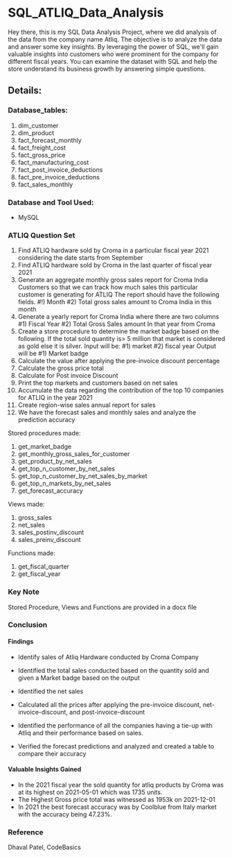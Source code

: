 # SQL_ATLIQ_Data_Analysis

Hey there, this is my SQL Data Analysis Project, where we did analysis of the data from the company name Atliq. The objective is to analyze the data and answer some key insights. By leveraging the power of SQL, we'll gain valuable insights into customers who were prominent for the company for different fiscal years. You can examine the dataset with SQL and help the store understand its business growth by answering simple questions.

## Details:

### Database_tables:

1) dim_customer
2) dim_product
3) fact_forecast_monthly
4) fact_freight_cost
5) fact_gross_price
6) fact_manufacturing_cost
7) fact_post_invoice_deductions
8) fact_pre_invoice_deductions
9) fact_sales_monthly

### Database and Tool Used:

* MySQL


### ATLIQ Question Set

1)	Find ATLIQ hardware sold by Croma in a particular fiscal year 2021 considering the date starts from September
2)	Find ATLIQ hardware sold by Croma in the last quarter of fiscal year 2021
3)	Generate an aggregate monthly gross sales report for Croma India Customers so that we can track how much sales this particular customer is generating for ATLIQ 
  The report should have the following fields.
  #!) Month
  #2) Total gross sales amount to Croma India in this month
5)	Generate a yearly report for Croma India where there are two columns
  #1) Fiscal Year
  #2) Total Gross Sales amount In that year from Croma
6)	Create a store procedure to determine the market badge based on the following.
  If the total sold quantity is> 5 million that market is considered as gold else it is silver.
  Input will be:
    #1) market
    #2) fiscal year
  Output will be
    #1) Market badge
7)	Calculate the value after applying the pre-invoice discount percentage
8)	Calculate the gross price total
9)	Calculate for Post invoice Discount
10)	Print the top markets and customers based on net sales
11)	Accumulate the data regarding the contribution of the top 10 companies for ATLIQ in the year 2021
12)	Create region-wise sales annual report for sales
13)	We have the forecast sales and monthly sales and analyze the prediction accuracy

Stored procedures made:
1)	get_market_badge
2)	get_monthly_gross_sales_for_customer
3)	get_product_by_net_sales
4)	get_top_n_customer_by_net_sales
5)	get_top_n_customer_by_net_sales_by_market
6)	get_top_n_markets_by_net_sales
7)	get_forecast_accuracy

Views made:
1)	gross_sales
2)	net_sales
3)	sales_postinv_discount
4)	sales_preinv_discount

Functions made:
1)	get_fiscal_quarter
2)	get_fiscal_year

### Key Note
Stored Procedure, Views and Functions are provided in a docx file

### Conclusion

#### Findings

- Identify sales of Atliq Hardware conducted by Croma Company

- Identified the total sales conducted based on the quantity sold and given a Market badge based on the output

- Identified the net sales

- Calculated all the prices after applying the pre-invoice discount, net-invoice-discount, and post-invoice-discount

- Identified the performance of all the companies having a tie-up with Atliq and their performance based on sales.

- Verified the forecast predictions and analyzed and created a table to compare their accuracy



#### Valuable Insights Gained
-	In the 2021 fiscal year the sold quantity for atliq products by Croma was at its highest on 2021-05-01 which was 1735 units.
-	The Highest Gross price total was witnessed as 1953k on 2021-12-01
-	In 2021 the best forecast accuracy was by Coolblue from Italy market with the accuracy being 47.23%.

### Reference

Dhaval Patel, CodeBasics
